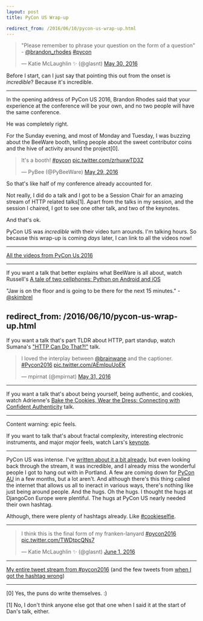```yaml
---
layout: post
title: PyCon US Wrap-up

redirect_from: /2016/06/10/pycon-us-wrap-up.html
---
```




<blockquote class="twitter-tweet" data-lang="en"><p lang="en" dir="ltr">&quot;Please remember to phrase your question on the form of a question&quot; - <a href="https://twitter.com/brandon_rhodes">@brandon_rhodes</a> <a href="https://twitter.com/hashtag/pycon?src=hash">#pycon</a></p>&mdash; Katie McLaughlin ✨ (@glasnt) <a href="https://twitter.com/glasnt/status/737318505360433152">May 30, 2016</a></blockquote>
<script async src="//platform.twitter.com/widgets.js" charset="utf-8"></script>

Before I start, can I just say that pointing this out from the onset is *incredible*? Because it's incredible. 

---------


In the opening address of PyCon US 2016, Brandon Rhodes said that your experience at the conference will be your own, and no two people will have the same conference. 

He was completely right. 

For the Sunday evening, and most of Monday and Tuesday, I was buzzing about the BeeWare booth, telling people about the sweet contributor coins and the hive of activity around the project[0].

<blockquote class="twitter-tweet" data-lang="en"><p lang="en" dir="ltr">It&#39;s a booth! <a href="https://twitter.com/hashtag/pycon?src=hash">#pycon</a> <a href="https://t.co/zrhuxwTD3Z">pic.twitter.com/zrhuxwTD3Z</a></p>&mdash; PyBee (@PyBeeWare) <a href="https://twitter.com/PyBeeWare/status/737043373953978368">May 29, 2016</a></blockquote>
<script async src="//platform.twitter.com/widgets.js" charset="utf-8"></script>


So that's like half of my conference already accounted for. 

Not really, I did do a talk and I got to be a Session Chair for an amazing stream of HTTP related talks[1]. Apart from the talks in my session, and the session I chaired, I got to see one other talk, and two of the keynotes. 

And that's ok. 

PyCon US was *incredible* with their video turn arounds. I'm talking hours. So because this wrap-up is coming *days* later, I can link to all the videos now!


----


[All the videos from PyCon Us 2016](https://www.youtube.com/channel/UCwTD5zJbsQGJN75MwbykYNw)


----

If you want a talk that better explains what BeeWare is all about, watch Russell's [A tale of two cellphones: Python on Android and iOS](https://www.youtube.com/watch?v=NqdpK9KjGgQ)

"Jaw is on the floor and is going to be there for the next 15 minutes." - [@skimbrel](https://twitter.com/skimbrel/status/737802418369372160)


redirect_from: /2016/06/10/pycon-us-wrap-up.html
---



If you want a talk that's part TLDR about HTTP, part standup, watch Sumana's ["HTTP Can Do That?!"](https://www.youtube.com/watch?v=HsLrXt2l-kg) talk. 

<blockquote class="twitter-tweet" data-lang="en"><p lang="en" dir="ltr">I loved the interplay between <a href="https://twitter.com/brainwane">@brainwane</a> and the captioner. <a href="https://twitter.com/hashtag/Pycon2016?src=hash">#Pycon2016</a> <a href="https://t.co/AEmIpuUoEK">pic.twitter.com/AEmIpuUoEK</a></p>&mdash; mpirnat (@mpirnat) <a href="https://twitter.com/mpirnat/status/737736617440382976">May 31, 2016</a></blockquote>
<script async src="//platform.twitter.com/widgets.js" charset="utf-8"></script>

----

If you want a talk that's about being yourself, being authentic, and cookies, watch Adrienne's [Bake the Cookies, Wear the Dress: Connecting with Confident Authenticity](https://www.youtube.com/watch?v=6Uj746j9Heo) talk. 

----

Content warning: epic feels. 

If you want to talk that's about fractal complexity, interesting electronic instruments, and major *major* feels, watch Lars's [keynote](https://www.youtube.com/watch?v=bSfe5M_zG2s). 


----

PyCon US was intense. I've [written about it a bit already](http://glasnt.com/blog/2016/06/03/on-my-last-fortnight.html), but even looking back through the stream, it was incredible, and I already miss the wonderful people I got to hang out with in Portland. A few are coming down for [PyCon AU](https://2016.pycon-au.org/) in a few months, but a lot aren't. And although there's this thing called the internet that allows us all to ineract in various ways, there's nothing like just being around people. And the hugs. Oh the hugs. I thought the hugs at DjangoCon Europe were plentiful. The hugs at PyCon US nearly needed their own hashtag. 

Although, there were plenty of hashtags already. Like [#cookieselfie](https://twitter.com/glasnt/status/737383617995767808).

----

<blockquote class="twitter-tweet" data-lang="en"><p lang="en" dir="ltr">I think this is the final form of my franken-lanyard <a href="https://twitter.com/hashtag/pycon2016?src=hash">#pycon2016</a> <a href="https://t.co/TWDtpcQNs7">pic.twitter.com/TWDtpcQNs7</a></p>&mdash; Katie McLaughlin ✨ (@glasnt) <a href="https://twitter.com/glasnt/status/738131129899700224">June 1, 2016</a></blockquote>
<script async src="//platform.twitter.com/widgets.js" charset="utf-8"></script>

-----

[My entire tweet stream from #pycon2016](https://twitter.com/search?f=tweets&vertical=default&q=from%3Aglasnt%20%23pycon2016) (and the few tweets from [when I got the hashtag wrong](https://twitter.com/search?q=from%3Aglasnt+%23pycon))

-----

[0] Yes, the puns do write themselves. :)

[1] No, I don't think anyone else got that one when I said it at the start of Dan's talk, either.
